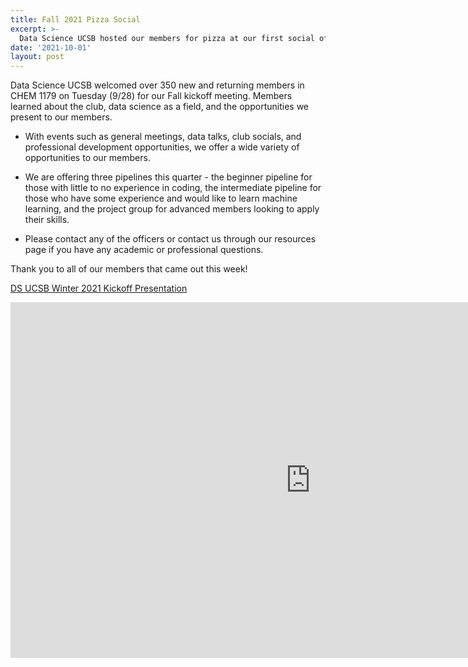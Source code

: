 ```yaml
---
title: Fall 2021 Pizza Social
excerpt: >-
  Data Science UCSB hosted our members for pizza at our first social of the year!
date: '2021-10-01'
layout: post
---
```


Data Science UCSB welcomed over 350 new and returning members in CHEM 1179 on Tuesday (9/28) for our Fall kickoff meeting. Members learned about the club, data science as a field, and the opportunities we present to our members. 

* With events such as general meetings, data talks, club socials, and professional development opportunities, we offer a wide variety of opportunities to our members. 

* We are offering three pipelines this quarter - the beginner pipeline for those with little to no experience in coding, the intermediate pipeline for those who have some experience and would like to learn machine learning, and the project group for advanced members looking to apply their skills. 

* Please contact any of the officers or contact us through our resources page if you have any academic or professional questions. 


Thank you to all of our members that came out this week!


[DS UCSB Winter 2021 Kickoff Presentation](https://docs.google.com/presentation/d/17BZ18S3wJL9wd3KUpgvjv5LuQ-77cngaGMEE9Ts0ERY/edit#slide=id.g646221db99_4_99)

<iframe src="https://docs.google.com/presentation/d/17BZ18S3wJL9wd3KUpgvjv5LuQ-77cngaGMEE9Ts0ERY/edit#slide=id.g646221db99_4_99" frameborder="0" width="960" height="569" allowfullscreen="true" mozallowfullscreen="true" webkitallowfullscreen="true"></iframe>
